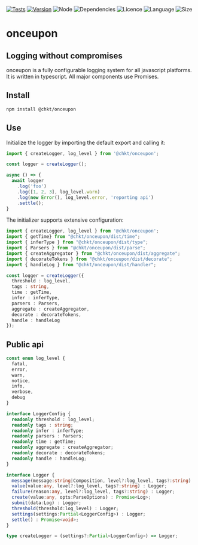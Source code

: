 [![Tests](https://github.com/chkt/onceupon/workflows/tests/badge.svg)](https://github.com/chkt/onceupon/actions)
[![Version](https://img.shields.io/npm/v/@chkt/onceupon)](https://www.npmjs.com/package/@chkt/onceupon)
![Node](https://img.shields.io/node/v/@chkt/onceupon)
![Dependencies](https://img.shields.io/librariesio/release/npm/@chkt/onceupon)
![Licence](https://img.shields.io/npm/l/@chkt/onceupon)
![Language](https://img.shields.io/github/languages/top/chkt/onceupon)
![Size](https://img.shields.io/bundlephobia/min/@chkt/onceupon)

# onceupon
## Logging without compromises

onceupon is a fully configurable logging system for all javascript platforms.
It is written in typescript. All major components use Promises.

## Install
```sh
npm install @chkt/onceupon
```

## Use
Initialize the logger by importing the default export and calling it:

```typescript
import { createLogger, log_level } from '@chkt/onceupon';

const logger = createLogger();

async () => {
  await logger
    .log('foo')
    .log([1, 2, 3], log_level.warn)
    .log(new Error(), log_level.error, 'reporting api')
    .settle();
}
```

The initializer supports extensive configuration:

```typescript
import { createLogger, log_level } from '@chkt/onceupon';
import { getTime} from "@chkt/onceupon/dist/time";
import { inferType } from "@chkt/onceupon/dist/type";
import { Parsers } from "@chkt/onceupon/dist/parse";
import { createAggregator } from "@chkt/onceupon/dist/aggregate";
import { decorateTokens } from "@chkt/onceupon/dist/decorate";
import { handleLog } from "@chkt/onceupon/dist/handler";

const logger = createLogger({
  threshold : log_level,
  tags : string,
  time : getTime,
  infer : inferType,
  parsers : Parsers,
  aggregate : createAggregator,
  decorate : decorateTokens,
  handle : handleLog
});
```

## Public api
```typescript
const enum log_level {
  fatal,
  error,
  warn,
  notice,
  info,
  verbose,
  debug
}

interface LoggerConfig {
  readonly threshold : log_level;
  readonly tags : string;
  readonly infer : inferType;
  readonly parsers : Parsers;
  readonly time : getTime;
  readonly aggregate : createAggregator;
  readonly decorate : decorateTokens;
  readonly handle : handleLog;
}

interface Logger {
  message(message:string|Composition, level?:log_level, tags?:string) : Logger;
  value(value:any, level?:log_level, tags?:string) : Logger;
  failure(reason:any, level?:log_level, tags?:string) : Logger;
  create(value:any, opts:ParseOptions) : Promise<Log>;
  submit(data:Log) : Logger;
  threshold(threshold:log_level) : Logger;
  settings(settings:Partial<LoggerConfig>) : Logger;
  settle() : Promise<void>;
}

type createLogger = (settings?:Partial<LoggerConfig>) => Logger;
```
